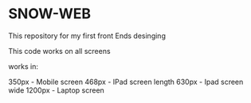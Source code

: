 # SNOW-WEB
This repository for my first front Ends desinging


This code works on all screens

works in:

350px - Mobile screen
468px - IPad screen length
630px - Ipad screen wide
1200px - Laptop screen
